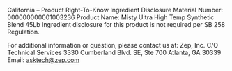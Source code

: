  
 
 
California – Product Right-To-Know Ingredient Disclosure 
Material Number: 000000000001003236 
Product Name: Misty Ultra High Temp Synthetic Blend 45Lb 
Ingredient disclosure for this product is not required per SB 258 Regulation. 
 
For additional information or question, please contact us at: 
Zep, Inc. 
C/O Technical Services 
3330 Cumberland Blvd. SE, Ste 700 
Atlanta, GA 30339 
Email: asktech@zep.com 
 
 
 
 
